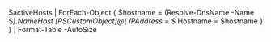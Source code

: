 $activeHosts | ForEach-Object { $hostname = (Resolve-DnsName -Name $_).NameHost [PSCustomObject]@{ IPAddress = $_ Hostname = $hostname } } | Format-Table -AutoSize